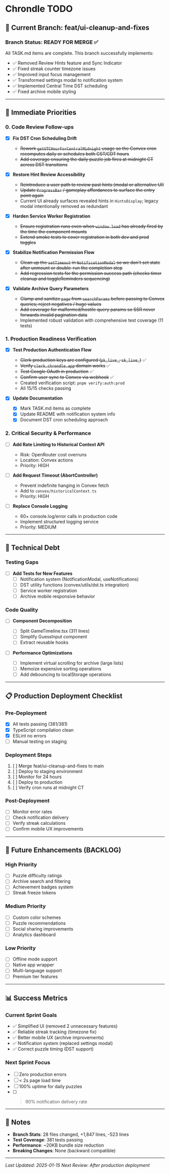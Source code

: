 # Chrondle TODO

## 🚀 Current Branch: feat/ui-cleanup-and-fixes

### Branch Status: READY FOR MERGE ✅

All TASK.md items are complete. This branch successfully implements:

- ✅ Removed Review Hints feature and Sync Indicator
- ✅ Fixed streak counter timezone issues
- ✅ Improved input focus management
- ✅ Transformed settings modal to notification system
- ✅ Implemented Central Time DST scheduling
- ✅ Fixed archive mobile styling

---

## 🎯 Immediate Priorities

### 0. Code Review Follow-ups

- [x] **Fix DST Cron Scheduling Drift**

  - ~~Rework `getUTCHourForCentralMidnight` usage so the Convex cron recomputes daily or schedules both CST/CDT hours~~
  - ~~Add coverage ensuring the daily puzzle job fires at midnight CT across DST transitions~~

- [x] **Restore Hint Review Accessibility**

  - ~~Reintroduce a user path to review past hints (modal or alternative UI)~~
  - ~~Update `ProgressBar` / gameplay affordances to surface the entry point again~~
  - Current UI already surfaces revealed hints in `HintsDisplay`; legacy modal intentionally removed as redundant

- [x] **Harden Service Worker Registration**

  - ~~Ensure registration runs even when `window.load` has already fired by the time the component mounts~~
  - ~~Extend smoke tests to cover registration in both dev and prod toggles~~

- [x] **Stabilize Notification Permission Flow**

  - ~~Clean up the `setTimeout` in `NotificationModal` so we don't set state after unmount or double-run the completion step~~
  - ~~Add regression tests for the permission success path (checks timer cleanup and toggleReminders sequencing)~~

- [x] **Validate Archive Query Parameters**

  - ~~Clamp and sanitize `page` from `searchParams` before passing to Convex queries; reject negatives / huge values~~
  - ~~Add coverage for malformed/hostile query params so SSR never forwards invalid pagination data~~
  - Implemented robust validation with comprehensive test coverage (11 tests)

### 1. Production Readiness Verification

- [x] **Test Production Authentication Flow**

  - ~~Clerk production keys are configured (`pk_live_`, `sk_live_`)~~ ✅
  - ~~Verify `clerk.chrondle.app` domain works~~ ✅
  - ~~Test Google OAuth in production~~ ✅
  - ~~Confirm user sync to Convex via webhook~~ ✅
  - Created verification script: `pnpm verify:auth:prod`
  - All 15/15 checks passing

- [x] **Update Documentation**
  - [x] Mark TASK.md items as complete
  - [x] Update README with notification system info
  - [x] Document DST cron scheduling approach

### 2. Critical Security & Performance

- [ ] **Add Rate Limiting to Historical Context API**

  - Risk: OpenRouter cost overruns
  - Location: Convex actions
  - Priority: HIGH

- [ ] **Add Request Timeout (AbortController)**

  - Prevent indefinite hanging in Convex fetch
  - Add to `convex/historicalContext.ts`
  - Priority: HIGH

- [ ] **Replace Console Logging**
  - 60+ console.log/error calls in production code
  - Implement structured logging service
  - Priority: MEDIUM

---

## 🔧 Technical Debt

### Testing Gaps

- [ ] **Add Tests for New Features**
  - [ ] Notification system (NotificationModal, useNotifications)
  - [ ] DST utility functions (convex/utils/dst.ts integration)
  - [ ] Service worker registration
  - [ ] Archive mobile responsive behavior

### Code Quality

- [ ] **Component Decomposition**

  - [ ] Split GameTimeline.tsx (311 lines)
  - [ ] Simplify GuessInput component
  - [ ] Extract reusable hooks

- [ ] **Performance Optimizations**
  - [ ] Implement virtual scrolling for archive (large lists)
  - [ ] Memoize expensive sorting operations
  - [ ] Add debouncing to localStorage operations

---

## 📋 Production Deployment Checklist

### Pre-Deployment

- [x] All tests passing (381/381)
- [x] TypeScript compilation clean
- [x] ESLint no errors
- [ ] Manual testing on staging

### Deployment Steps

1. [ ] Merge feat/ui-cleanup-and-fixes to main
2. [ ] Deploy to staging environment
3. [ ] Monitor for 24 hours
4. [ ] Deploy to production
5. [ ] Verify cron runs at midnight CT

### Post-Deployment

- [ ] Monitor error rates
- [ ] Check notification delivery
- [ ] Verify streak calculations
- [ ] Confirm mobile UX improvements

---

## 🚀 Future Enhancements (BACKLOG)

### High Priority

- [ ] Puzzle difficulty ratings
- [ ] Archive search and filtering
- [ ] Achievement badges system
- [ ] Streak freeze tokens

### Medium Priority

- [ ] Custom color schemes
- [ ] Puzzle recommendations
- [ ] Social sharing improvements
- [ ] Analytics dashboard

### Low Priority

- [ ] Offline mode support
- [ ] Native app wrapper
- [ ] Multi-language support
- [ ] Premium tier features

---

## 📊 Success Metrics

### Current Sprint Goals

- ✅ Simplified UI (removed 2 unnecessary features)
- ✅ Reliable streak tracking (timezone fix)
- ✅ Better mobile UX (archive improvements)
- ✅ Notification system (replaced settings modal)
- ✅ Correct puzzle timing (DST support)

### Next Sprint Focus

- [ ] Zero production errors
- [ ] < 2s page load time
- [ ] 100% uptime for daily puzzles
- [ ] > 90% notification delivery rate

---

## 📝 Notes

- **Branch Stats**: 28 files changed, +1,847 lines, -523 lines
- **Test Coverage**: 381 tests passing
- **Performance**: ~20KB bundle size reduction
- **Breaking Changes**: None (backward compatible)

---

_Last Updated: 2025-01-15_
_Next Review: After production deployment_

